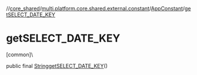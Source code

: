 //[core_shared](../../../index.md)/[multi.platform.core.shared.external.constant](../index.md)/[AppConstant](index.md)/[getSELECT_DATE_KEY](get-s-e-l-e-c-t_-d-a-t-e_-k-e-y.md)

# getSELECT_DATE_KEY

[common]\

public final [String](https://developer.android.com/reference/kotlin/java/lang/String.html)[getSELECT_DATE_KEY](get-s-e-l-e-c-t_-d-a-t-e_-k-e-y.md)()
